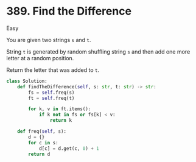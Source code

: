 # 389. Find the Difference

Easy

You are given two strings `s` and `t`.

String `t` is generated by random shuffling string `s` and then add one more letter at a random position.

Return the letter that was added to `t`.

```python
class Solution:
    def findTheDifference(self, s: str, t: str) -> str:
        fs = self.freq(s)
        ft = self.freq(t)

        for k, v in ft.items():
            if k not in fs or fs[k] < v:
                return k

    def freq(self, s):
        d = {}
        for c in s:
            d[c] = d.get(c, 0) + 1
        return d
```
